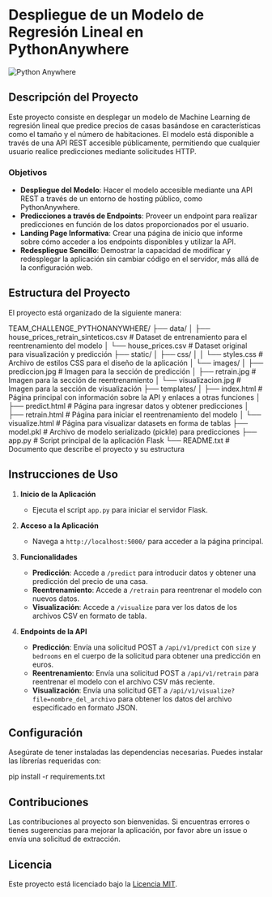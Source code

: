 # Despliegue de un Modelo de Regresión Lineal en PythonAnywhere
![Python Anywhere](https://media.licdn.com/dms/image/C561BAQHDnw3jPc3HsA/company-background_10000/0/1588183934551/pythonanywhere_cover?e=2147483647&v=beta&t=BTrp5lz4RhgRYVIWpbpPpQKnf7ULDxbYM57GV47pA_A)

## Descripción del Proyecto

Este proyecto consiste en desplegar un modelo de Machine Learning de regresión lineal que predice precios de casas basándose en características como el tamaño y el número de habitaciones. El modelo está disponible a través de una API REST accesible públicamente, permitiendo que cualquier usuario realice predicciones mediante solicitudes HTTP.

### Objetivos

- **Despliegue del Modelo**: Hacer el modelo accesible mediante una API REST a través de un entorno de hosting público, como PythonAnywhere.
- **Predicciones a través de Endpoints**: Proveer un endpoint para realizar predicciones en función de los datos proporcionados por el usuario.
- **Landing Page Informativa**: Crear una página de inicio que informe sobre cómo acceder a los endpoints disponibles y utilizar la API.
- **Redespliegue Sencillo**: Demostrar la capacidad de modificar y redesplegar la aplicación sin cambiar código en el servidor, más allá de la configuración web.

## Estructura del Proyecto

El proyecto está organizado de la siguiente manera:

TEAM_CHALLENGE_PYTHONANYWHERE/
├── data/
│   ├── house_prices_retrain_sinteticos.csv  # Dataset de entrenamiento para el reentrenamiento del modelo
│   └── house_prices.csv                     # Dataset original para visualización y predicción
├── static/
│   ├── css/
│   │   └── styles.css                       # Archivo de estilos CSS para el diseño de la aplicación
│   └── images/
│       ├── prediccion.jpg                   # Imagen para la sección de predicción
│       ├── retrain.jpg                     # Imagen para la sección de reentrenamiento
│       └── visualizacion.jpg               # Imagen para la sección de visualización
├── templates/
│   ├── index.html                           # Página principal con información sobre la API y enlaces a otras funciones
│   ├── predict.html                         # Página para ingresar datos y obtener predicciones
│   ├── retrain.html                         # Página para iniciar el reentrenamiento del modelo
│   └── visualize.html                       # Página para visualizar datasets en forma de tablas
├── model.pkl                                # Archivo de modelo serializado (pickle) para predicciones
├── app.py                                   # Script principal de la aplicación Flask
└── README.txt                                # Documento que describe el proyecto y su estructura

## Instrucciones de Uso

1. **Inicio de la Aplicación**
   - Ejecuta el script `app.py` para iniciar el servidor Flask.

2. **Acceso a la Aplicación**
   - Navega a `http://localhost:5000/` para acceder a la página principal.

3. **Funcionalidades**
   - **Predicción**: Accede a `/predict` para introducir datos y obtener una predicción del precio de una casa.
   - **Reentrenamiento**: Accede a `/retrain` para reentrenar el modelo con nuevos datos.
   - **Visualización**: Accede a `/visualize` para ver los datos de los archivos CSV en formato de tabla.

4. **Endpoints de la API**
   - **Predicción**: Envía una solicitud POST a `/api/v1/predict` con `size` y `bedrooms` en el cuerpo de la solicitud para obtener una predicción en euros.
   - **Reentrenamiento**: Envía una solicitud POST a `/api/v1/retrain` para reentrenar el modelo con el archivo CSV más reciente.
   - **Visualización**: Envía una solicitud GET a `/api/v1/visualize?file=nombre_del_archivo` para obtener los datos del archivo especificado en formato JSON.

## Configuración

Asegúrate de tener instaladas las dependencias necesarias. Puedes instalar las librerías requeridas con:

pip install -r requirements.txt

## Contribuciones

Las contribuciones al proyecto son bienvenidas. Si encuentras errores o tienes sugerencias para mejorar la aplicación, por favor abre un issue o envía una solicitud de extracción.

## Licencia

Este proyecto está licenciado bajo la [Licencia MIT](LICENSE).
